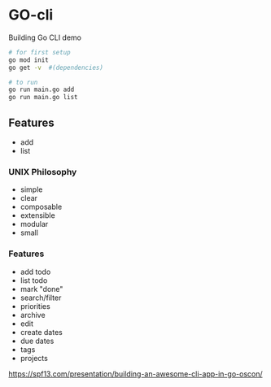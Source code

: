 # GO-cli

Building Go CLI demo

```bash
# for first setup
go mod init
go get -v  #(dependencies)

# to run
go run main.go add 
go run main.go list

```
## Features

- add
- list



### UNIX Philosophy 
- simple
- clear 
- composable
- extensible
- modular 
- small 


### Features

- add todo
- list todo
- mark "done"
- search/filter
- priorities
- archive
- edit
- create dates
- due dates
- tags 
- projects



https://spf13.com/presentation/building-an-awesome-cli-app-in-go-oscon/
